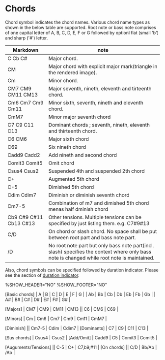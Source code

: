 # Chords

Chord symbol indicates the chord names. Various chord name types as shown in the below table are supported. Root note or bass note comprises of one capital letter of A, B, C, D, E, F or G followed by optionl flat (small 'b') and sharp ('#') letter. 

| Markdown | note |
| ------- | ---- |
| C Cb C#  | Major chord.    |
| CM | Major chord with explicit major mark(triangle in the rendered image). |
| Cm | Minor chord. |
| CM7 CM9 CM11 CM13 | Major seventh, nineth, eleventh and tirteenth chord. | 
| Cm6 Cm7 Cm9 Cm11 | Minor sixth, seventh, nineth and eleventh chord. |
| CmM7 | Minor major seventh chord |
| C7 C9 C11 C13 | Dominant chords ; seventh, nineth, eleventh and thirteenth chord. |
| C6 CM6 | Major sixth chord |
| C69 | Six nineth chord |
| Cadd9 Cadd2| Add nineth and second chord |
| Comit3 Comit5 | Omit chord |
| Csus4 Csus2 | Suspended 4th and suspended 2th chord |
| C+ | Augmented 5th chord |
| C-5 | Dimished 5th chord |
| Cdim Cdim7 | Diminish or diminish seventh chord |
| Cm7-5 | Combination of m7 and dimished 5th chord menas half dminish chord |
| Cb9 C#9 C#11 Cb13 C#13 | Other tensions. Multiple tensions can be specified by just listing them. e.g. C7#9#13 |
| C/D | On chord or slash chord. No space shall be put between root part and bass note part. |
| /D | No root note part but only bass note part(incl. slash) specifies the context where only bass note is changed while root note is maintained. |


Also, chord symbols can be specified followed by duration indicator. Please see the section of [duration indicator](duration-indicator.md).

<!-- fumen:start -->
%SHOW_HEADER="NO"
%SHOW_FOOTER="NO"

[Basic chords]
| A | B | C | D | E | F | G |
| Ab | Bb | Cb | Db | Eb | Fb | Gb |
| A# | B# | C# | D# | E# | F# | G# |

[Majors]
| CM7 | CM9 | CM11 | CM13 || C6 | CM6 | C69 |


[Minors]
| Cm | Cm6 | Cm7 | Cm9 | Cm11 | CmM7 |

[Diminish]
|| Cm7-5 | Cdim | Cdim7 |
[Dominants]
| C7 | C9 | C11 | C13 | 


[Sus chords]
| Csus4 | Csus2 | 
[Add/Omit]
| Cadd9 | C5 | Comit3 | Comit5 |

[Auguments/Tensions]
|| C-5 | C+ | C7,b9,#11 |
[On chords]
|| C/D | Bb/Ab | /Ab |
<!-- fumen:end -->
